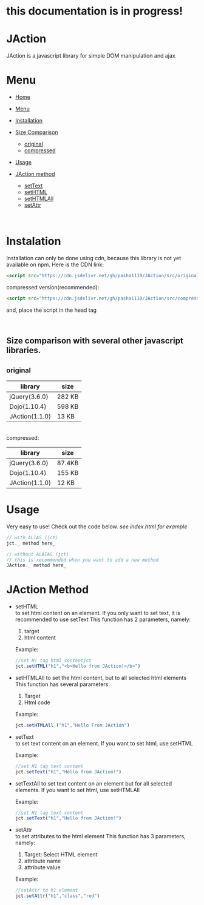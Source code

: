 <div name="head">

# this documentation is in progress!

# JAction

JAction is a javascript library for simple DOM manipulation and ajax
</div>

<div name="menu">

# Menu
* [Home](#Head)
* [Menu](#menu)
* [Installation](#installation)
* [Size Comparison](#size_comparison)
  * [original](#original)
  * [compressed](#compressed)


* [Usage](#usage)
* [JAction method](#jaction_method)
   * [setText](#settext)
   <!-- * [setEventAll](#seteventall) -->
   * [setHTML](#sethtml)
   * [setHTMLAll](#sethtmlall)
   * [setAttr](#setattr)
   <!-- * [setAttrAll](#setattrall)
   * [setEvent](#setevent)
   * [setEventAll](#seteventall) -->

<br>

</div>

<div name="Installation">

# Instalation

Installation can only be done using cdn, because this library is not yet available on npm. Here is the CDN link:

```html
<script src="https://cdn.jsdelivr.net/gh/pasha1110/JAction/src/original/JAction.js"></script>
``` 

compressed version(recommended):

```html
<script src="https://cdn.jsdelivr.net/gh/pasha1110/JAction/src/compressed/JAction.min.js"></script>
``` 

and, place the script in the head tag

</div>

<br>
<div name="size_comparison">

## Size comparison with several other javascript libraries.

<small>original</small>
---------------------------
| library        | size   |
| -------------- | ------ |
| jQuery(3.6.0)  | 282 KB |
| Dojo(1.10.4)   | 598 KB |
| JAction(1.1.0) | 13 KB  |
<br>
compressed:

<!-- --------------------------- -->
| library        | size   |
| -------------- | ------ |
| jQuery(3.6.0)  | 87.4KB |
| Dojo(1.10.4)   | 155 KB |
| JAction(1.1.0) | 12 KB  |

</div>

<div name="usage">

# Usage

Very easy to use! Check out the code below.
_see index.html for example_
``` javascript
// with ALIAS (jct)
jct._ method here_

// without ALAIAS (jct)
// this is recommended when you want to add a new method
JAction._ method here_
```


</div>

<span name="jaction_method">

# JAction Method

</span>

<div name="sethtml">

* setHTML   
    to set html content on an element. If you only want to set text, it is recommended to use setText
    This function has 2 parameters, namely: 
    1. target
    2. html content

    Example:
    ```javascript
    //set H! tag html contentjct
    jct.setHTML("h1","<b>Hello from JAction!</b>")
    ```

</div>

<div name="sethtmlall">

* setHTMLAll 
     to set the html content, but to all selected html elements
     This function has several parameters: 
     
     1. Target
     2. Html code

     Example:
     ```javascript
     jct.setHTMLAll ("h1","Hello From JAction")
     ```

</div>

<div name="settext">

* setText   
    to set text content on an element. If you want to set html, use setHTML

    Example:
    ```javascript
    //set H1 tag text content
    jct.setText("h1","Hello from JAction!")
    ```

</div>


* setTextAll
    to set text content on an element but for all selected elements. If you want to set html, use setHTMLAll

    Example:
    ```javascript
    //set H1 tag text content
    jct.setText("h1","Hello from JAction!")
    ```

</div>


<div name="setattr">

* setAttr <br>
    to set attributes to the html element
    This function has 3 parameters, namely:
    1. Target: Select HTML element
    2. attribute name
    3. attribute value

    Example: 
    ```javascript
    //setAttr to h1 element
    jct.setAttr("h1","class","red")
    ```

</div>